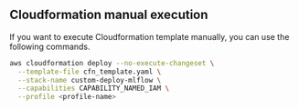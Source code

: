 ## Cloudformation manual execution
If you want to execute Cloudformation template manually, you can use the following commands.

```bash
aws cloudformation deploy --no-execute-changeset \
  --template-file cfn_template.yaml \
  --stack-name custom-deploy-mlflow \
  --capabilities CAPABILITY_NAMED_IAM \
  --profile <profile-name>
```
